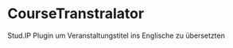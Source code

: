 CourseTranstralator
===================

Stud.IP Plugin um Veranstaltungstitel ins Englische zu übersetzten
